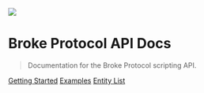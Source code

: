 ![](https://brokeprotocol.com/wp-content/uploads/LogoSmall.png)

# Broke Protocol API Docs

> Documentation for the Broke Protocol scripting API.

[Getting Started](#getting-started)
[Examples](/Examples/)
[Entity List](/EntityList)

